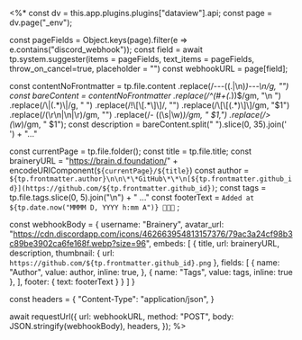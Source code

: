 <%*
const dv = this.app.plugins.plugins["dataview"].api;
const page = dv.page("_env");

const pageFields = Object.keys(page).filter(e => e.contains("discord_webhook"));
const field = await tp.system.suggester(items = pageFields, text_items = pageFields, throw_on_cancel=true, placeholder = "")
const webhookURL = page[field];

const contentNoFrontmatter = tp.file.content
	.replace(/---((.|\n)*)---\n/g, "")
const bareContent = contentNoFrontmatter
	.replace(/^(#+(.*))$/gm, "\n ")
	.replace(/\|(.*)\|/g, " ")
	.replace(/!\[\[.*\]\]/, "")
	.replace(/\[\[(.*)\]\]/gm, "$1")
	.replace(/(\r\n|\n|\r)/gm, "")
	.replace(/- ((\s|\w)*)/gm, " $1,")
	.replace(/\> (\w*)/gm, " $1");
const description = bareContent.split(" ").slice(0, 35).join(' ') + "..."

const currentPage = tp.file.folder();
const title = tp.file.title;
const braineryURL = "https://brain.d.foundation/" + encodeURIComponent(`${currentPage}/${title}`)
const author = `${tp.frontmatter.author}\n\n\*\*GitHub\*\*\n[${tp.frontmatter.github_id}](https://github.com/${tp.frontmatter.github_id})`;
const tags = tp.file.tags.slice(0, 5).join("\n") + " ..."
const footerText = `Added at ${tp.date.now("MMMM D, YYYY h:mm A")} 🎉🎉🎉` ;

const webhookBody = {
	username: "Brainery",
	avatar_url:  "https://cdn.discordapp.com/icons/462663954813157376/79ac3a24cf98b3c89be3902ca6fe168f.webp?size=96",
	embeds: [
		{
			title,
			url: braineryURL,
			description,
			thumbnail: {
				url: `https://github.com/${tp.frontmatter.github_id}.png`
			},
			fields: [
				{ name: "Author", value: author, inline: true, },
				{ name: "Tags", value: tags, inline: true },
			],
			footer: {
				text: footerText
			}
		}
	]
}

const headers = {
	"Content-Type": "application/json",
}

await requestUrl({
	url: webhookURL,
	method: "POST",
	body: JSON.stringify(webhookBody),
	headers,
});
%>